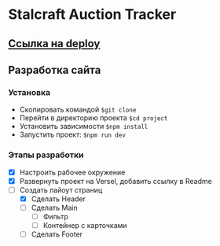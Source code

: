 # Stalcraft Auction Tracker

## [Ссылка на deploy](https://stalcraft-auction-tracker.vercel.app/)



## Разработка сайта

### Установка

 - Скопировать командой `$git clone`
 - Перейти в директорию проекта `$cd project`
 - Установить зависимости `$npm install`
 - Запустить проект: `$npm run dev`

### Этапы разработки

- [x] Настроить рабочее окружение
- [x] Развернуть проект на Versel, добавить ссылку в Readme
- [ ] Создать лайоут страниц
  * [x] Сделать Header
  * [ ] Сделать Main
    - [ ] Фильтр
    - [ ] Контейнер с карточками
  * [ ] Сделать Footer